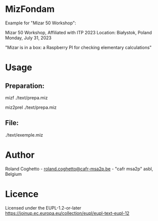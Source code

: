 # MizFondam
Example for "Mizar 50 Workshop":

Mizar 50 Workshop, Affiliated with ITP 2023
Location: Białystok, Poland
Monday, July 31, 2023

"Mizar is in a box: a Raspberry PI for checking elementary calculations"

# Usage
## Preparation:
mizf ./text/prepa.miz

miz2prel ./text/prepa.miz
## File:
./text/exemple.miz

# Author
Roland Coghetto - roland.coghetto@cafr-msa2p.be - "cafr msa2p" asbl, Belgium

# Licence

Licensed under the EUPL-1.2-or-later
https://joinup.ec.europa.eu/collection/eupl/eupl-text-eupl-12
